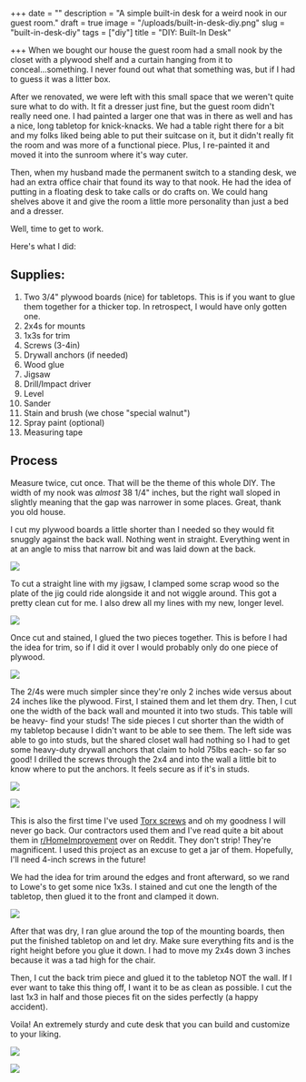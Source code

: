 +++
date = ""
description = "A simple built-in desk for a weird nook in our guest room."
draft = true
image = "/uploads/built-in-desk-diy.png"
slug = "built-in-desk-diy"
tags = ["diy"]
title = "DIY: Built-In Desk"

+++
When we bought our house the guest room had a small nook by the closet with a plywood shelf and a curtain hanging from it to conceal...something. I never found out what that something was, but if I had to guess it was a litter box.

After we renovated, we were left with this small space that we weren't quite sure what to do with. It fit a dresser just fine, but the guest room didn't really need one. I had painted a larger one that was in there as well and has a nice, long tabletop for knick-knacks. We had a table right there for a bit and my folks liked being able to put their suitcase on it, but it didn't really fit the room and was more of a functional piece. Plus, I re-painted it and moved it into the sunroom where it's way cuter.

Then, when my husband made the permanent switch to a standing desk, we had an extra office chair that found its way to that nook. He had the idea of putting in a floating desk to take calls or do crafts on. We could hang shelves above it and give the room a little more personality than just a bed and a dresser.

Well, time to get to work.

Here's what I did:

## Supplies:

 1. Two 3/4" plywood boards (nice) for tabletops. This is if you want to glue them together for a thicker top. In retrospect, I would have only gotten one.
 2. 2x4s for mounts
 3. 1x3s for trim
 4. Screws (3-4in)
 5. Drywall anchors (if needed)
 6. Wood glue
 7. Jigsaw
 8. Drill/Impact driver
 9. Level
10. Sander
11. Stain and brush (we chose "special walnut")
12. Spray paint (optional)
13. Measuring tape

## Process

Measure twice, cut once. That will be the theme of this whole DIY. The width of my nook was _almost_ 38 1/4" inches, but the right wall sloped in slightly meaning that the gap was narrower in some places. Great, thank you old house.

I cut my plywood boards a little shorter than I needed so they would fit snuggly against the back wall. Nothing went in straight. Everything went in at an angle to miss that narrow bit and was laid down at the back.

![](/uploads/builtindeskdiy_wood.png)

To cut a straight line with my jigsaw, I clamped some scrap wood so the plate of the jig could ride alongside it and not wiggle around. This got a pretty clean cut for me. I also drew all my lines with my new, longer level.

![](/uploads/builtindeskdiy.jpg)

Once cut and stained, I glued the two pieces together. This is before I had the idea for trim, so if I did it over I would probably only do one piece of plywood.

![](/uploads/builtindeskdiy_7.jpg)

The 2/4s were much simpler since they're only 2 inches wide versus about 24 inches like the plywood. First, I stained them and let them dry. Then, I cut one the width of the back wall and mounted it into two studs. This table will be heavy- find your studs! The side pieces I cut shorter than the width of my tabletop because I didn't want to be able to see them. The left side was able to go into studs, but the shared closet wall had nothing so I had to get some heavy-duty drywall anchors that claim to hold 75lbs each- so far so good! I drilled the screws through the 2x4 and into the wall a little bit to know where to put the anchors. It feels secure as if it's in studs.

![](/uploads/builtindeskdiy_3.jpg)

![](/uploads/builtindeskdiy_9.jpg)

This is also the first time I've used [Torx screws](https://fastenerengineering.com/what-is-a-torx-screw/#:\~:text=A%20Torx%20screw%20is%20a,%2C%20star%2Dpatterned%20screw%20drive.&text=Torx%20screws%20were%20invented%20in,improvement%20on%20contemporary%20drive%20types.) and oh my goodness I will never go back. Our contractors used them and I've read quite a bit about them in [r/HomeImprovement](https://www.reddit.com/r/HomeImprovement/) over on Reddit. They don't strip! They're magnificent. I used this project as an excuse to get a jar of them. Hopefully, I'll need 4-inch screws in the future!

We had the idea for trim around the edges and front afterward, so we rand to Lowe's to get some nice 1x3s. I stained and cut one the length of the tabletop, then glued it to the front and clamped it down.

![](/uploads/builtindeskdiy_11.jpg)

After that was dry, I ran glue around the top of the mounting boards, then put the finished tabletop on and let dry. Make sure everything fits and is the right height before you glue it down. I had to move my 2x4s down 3 inches because it was a tad high for the chair.

Then, I cut the back trim piece and glued it to the tabletop NOT the wall. If I ever want to take this thing off, I want it to be as clean as possible. I cut the last 1x3 in half and those pieces fit on the sides perfectly (a happy accident).

Voila! An extremely sturdy and cute desk that you can build and customize to your liking.

![](/uploads/builtindeskdiy_15.jpg)

![](/uploads/builtindeskdiy_14.jpg)
